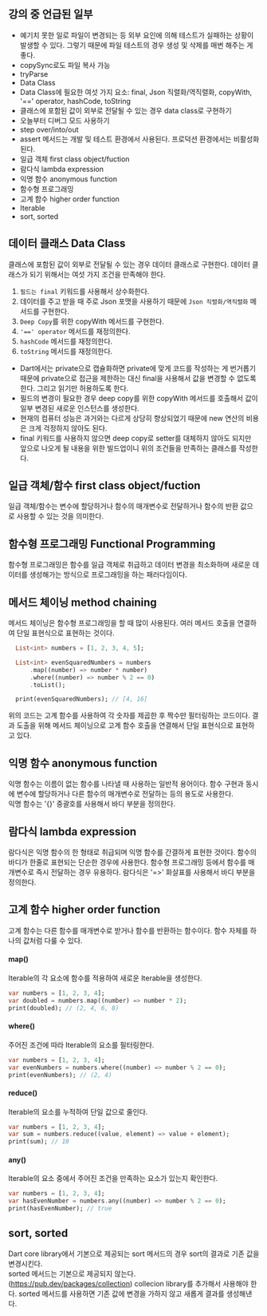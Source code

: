 ## 강의 중 언급된 일부
- 예기치 못한 일로 파일이 변경되는 등 외부 요인에 의해 테스트가 실패하는 상황이 발생할 수 있다. 그렇기 때문에 파일 테스트의 경우 생성 및 삭제를 매번 해주는 게 좋다.
- copySync로도 파일 복사 가능
- tryParse
- Data Class
- Data Class에 필요한 여섯 가지 요소: final, Json 직렬화/역직렬화, copyWith, '==' operator, hashCode, toString
- 클래스에 포함된 값이 외부로 전달될 수 있는 경우 data class로 구현하기
- 오늘부터 디버그 모드 사용하기
- step over/into/out
- assert 메서드는 개발 및 테스트 환경에서 사용된다. 프로덕션 환경에서는 비활성화 된다.
- 일급 객체 first class object/fuction
- 람다식 lambda expression
- 익명 함수 anonymous function
- 함수형 프로그래밍
- 고계 함수 higher order function
- Iterable
- sort, sorted

## 데이터 클래스 Data Class
클래스에 포함된 값이 외부로 전달될 수 있는 경우 데이터 클래스로 구현한다. 데이터 클래스가 되기 위해서는 여섯 가지 조건을 만족해야 한다.  
1. `필드는 final` 키워드를 사용해서 상수화한다.
2. 데이터를 주고 받을 때 주로 Json 포맷을 사용하기 때문에 `Json 직렬화/역직렬화` 메서드를 구현한다.
3. `Deep Copy`를 위한 copyWith 메서드를 구현한다.
4. `'==' operator` 메서드를 재정의한다.
5. `hashCode` 메서드를 재정의한다.
6. `toString` 메서드를 재정의한다.

- Dart에서는 private으로 캡슐화하면 private에 맞게 코드를 작성하는 게 번거롭기 때문에 private으로 접근을 제한하는 대신 final을 사용해서 값을 변경할 수 없도록 한다. 그리고 읽기만 허용하도록 한다.  
- 필드의 변경이 필요한 경우 deep copy를 위한 copyWith 메서드를 호출해서 값이 일부 변경된 새로운 인스턴스를 생성한다.  
- 현재의 컴퓨터 성능은 과거와는 다르게 상당히 향상되었기 때문에 new 연산의 비용은 크게 걱정하지 않아도 된다.  
- final 키워드를 사용하지 않으면 deep copy로 setter를 대체하지 않아도 되지만 앞으로 나오게 될 내용을 위한 빌드업이니 위의 조건들을 만족하는 클래스를 작성한다.

## 일급 객체/함수 first class object/fuction
일급 객체/함수는 변수에 할당하거나 함수의 매개변수로 전달하거나 함수의 반환 값으로 사용할 수 있는 것을 의미한다.

## 함수형 프로그래밍 Functional Programming
함수형 프로그래밍은 함수를 일급 객체로 취급하고 데이터 변경을 최소화하며 새로운 데이터를 생성해가는 방식으로 프로그래밍을 하는 패러다임이다.  

## 메서드 체이닝 method chaining
메서드 체이닝은 함수형 프로그래밍을 할 때 많이 사용된다. 여러 메서드 호출을 연결하여 단일 표현식으로 표현하는 것이다.
```dart
  List<int> numbers = [1, 2, 3, 4, 5];

  List<int> evenSquaredNumbers = numbers
      .map((number) => number * number)
      .where((number) => number % 2 == 0)
      .toList();

  print(evenSquaredNumbers); // [4, 16]
```
위의 코드는 고계 함수를 사용하여 각 숫자를 제곱한 후 짝수만 필터링하는 코드이다. 결과 도출을 위해 메서드 체이닝으로 고계 함수 호출을 연결해서 단일 표현식으로 표현하고 있다.

## 익명 함수 anonymous function
익명 함수는 이름이 없는 함수를 나타낼 때 사용하는 일반적 용어이다. 함수 구현과 동시에 변수에 할당하거나 다른 함수의 매개변수로 전달하는 등의 용도로 사용한다.  
익명 함수는 '{}' 중괄호를 사용해서 바디 부분을 정의한다.

## 람다식 lambda expression
람다식은 익명 함수의 한 형태로 취급되며 익명 함수를 간결하게 표현한 것이다.
함수의 바디가 한줄로 표현되는 단순한 경우에 사용한다. 함수형 프로그래밍 등에서 함수를 매개변수로 즉시 전달하는 경우 유용하다.
람다식은 '=>' 화살표를 사용해서 바디 부분을 정의한다.

## 고계 함수 higher order function
고계 함수는 다른 함수를 매개변수로 받거나 함수를 반환하는 함수이다. 함수 자체를 하나의 값처럼 다룰 수 있다.  

#### map()
Iterable의 각 요소에 함수를 적용하여 새로운 Iterable을 생성한다.
```dart
var numbers = [1, 2, 3, 4];
var doubled = numbers.map((number) => number * 2);
print(doubled); // (2, 4, 6, 8)
```

#### where()
주어진 조건에 따라 Iterable의 요소를 필터링한다.
```dart
var numbers = [1, 2, 3, 4];
var evenNumbers = numbers.where((number) => number % 2 == 0);
print(evenNumbers); // (2, 4)
```

#### reduce()
Iterable의 요소를 누적하여 단일 값으로 줄인다.
```dart
var numbers = [1, 2, 3, 4];
var sum = numbers.reduce((value, element) => value + element);
print(sum); // 10
```

#### any()
Iterable의 요소 중에서 주어진 조건을 만족하는 요소가 있는지 확인한다.
```dart
var numbers = [1, 2, 3, 4];
var hasEvenNumber = numbers.any((number) => number % 2 == 0);
print(hasEvenNumber); // true
```

## sort, sorted
Dart core library에서 기본으로 제공되는 sort 메서드의 경우 sort의 결과로 기존 값을 변경시킨다.  
sorted 메서드는 기본으로 제공되지 않는다. (https://pub.dev/packages/collection) collecion library를 추가해서 사용해야 한다. sorted 메서드를 사용하면 기존 값에 변경을 가하지 않고 새롭게 결과를 생성해낸다.
